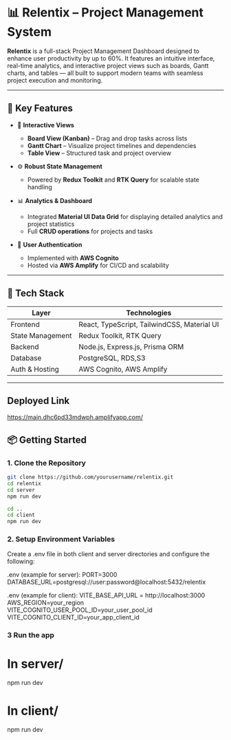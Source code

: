# 📊 Relentix – Project Management System

**Relentix** is a full-stack Project Management Dashboard designed to enhance user productivity by up to 60%. It features an intuitive interface, real-time analytics, and interactive project views such as boards, Gantt charts, and tables — all built to support modern teams with seamless project execution and monitoring.

---

## 🚀 Key Features

- 🧩 **Interactive Views**
  - **Board View (Kanban)** – Drag and drop tasks across lists
  - **Gantt Chart** – Visualize project timelines and dependencies
  - **Table View** – Structured task and project overview

- ⚙️ **Robust State Management**
  - Powered by **Redux Toolkit** and **RTK Query** for scalable state handling

- 📊 **Analytics & Dashboard**
  - Integrated **Material UI Data Grid** for displaying detailed analytics and project statistics
  - Full **CRUD operations** for projects and tasks

- 🔐 **User Authentication**
  - Implemented with **AWS Cognito**
  - Hosted via **AWS Amplify** for CI/CD and scalability

---

## 🧱 Tech Stack

| Layer           | Technologies                                                                 |
|----------------|------------------------------------------------------------------------------|
| Frontend        | React, TypeScript, TailwindCSS, Material UI                                 |
| State Management| Redux Toolkit, RTK Query                                                     |
| Backend         | Node.js, Express.js, Prisma ORM                                              |
| Database        | PostgreSQL, RDS,S3                                                                   |
| Auth & Hosting  | AWS Cognito, AWS Amplify                                                     |

---
## Deployed Link

https://main.dhc6pd33mdwph.amplifyapp.com/

## 📦 Getting Started

### 1. Clone the Repository

```bash
git clone https://github.com/yourusername/relentix.git
cd relentix
cd server
npm run dev

cd ..
cd client
npm run dev

```
### 2.  Setup Environment Variables
Create a .env file in both client and server directories and configure the following:

.env (example for server):
PORT=3000
DATABASE_URL=postgresql://user:password@localhost:5432/relentix

.env (example for client):
VITE_BASE_API_URL = http://localhost:3000
AWS_REGION=your_region
VITE_COGNITO_USER_POOL_ID=your_user_pool_id
VITE_COGNITO_CLIENT_ID=your_app_client_id


### 3 Run the app
# In server/
npm run dev

# In client/
npm run dev
